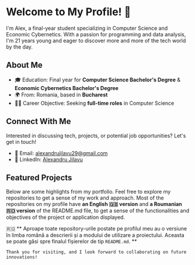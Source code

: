 # Welcome to My Profile! 👋

I'm Alex, a final-year student specializing in Computer Science and Economic Cybernetics. With a passion for programming and data analysis, I'm 21 years young and eager to discover more and more of the tech world by the day.

## About Me
- 🎓 Education: Final year for **Computer Science Bachelor's Degree** & **Economic Cybernetics Bachelor's Degree**
- 🌍 From: Romania, based in **Bucharest**
- 🧑‍💼 Career Objective: Seeking **full-time roles** in Computer Science

## Connect With Me
Interested in discussing tech, projects, or potential job opportunities? Let's get in touch!

- 📩 Email: [alexandrujilavu29@gmail.com](mailto:alexandrujilavu29@gmail.com)
- 🔗 LinkedIn: [Alexandru Jilavu](https://www.linkedin.com/in/alexandru-jilavu-b74009233/)

## Featured Projects
Below are some highlights from my portfolio. Feel free to explore my repositories to get a sense of my work and approach. 
Most of the repositories on my profile have **an English 🇬🇧 version** and **a Roumanian 🇷🇴 version** of the README.md file, to get a sense of the functionalities and objectives of the project or application displayed.

🇷🇴 ** Aproape toate repository-urile postate pe profilul meu au o versiune în limba română a descrierii și a modului de utilizare a proiectului. Aceasta se poate găsi spre finalul fișierelor de tip ```README.md```. **

`Thank you for visiting, and I look forward to collaborating on future innovations!`

